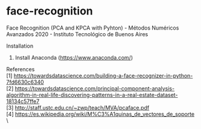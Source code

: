 # face-recognition
Face Recognition (PCA and KPCA with Pyhton) - Métodos Numéricos Avanzados 2020 - Instituto Tecnológico de Buenos Aires

Installation
1. Install Anaconda (https://www.anaconda.com/)

References\
[1] https://towardsdatascience.com/building-a-face-recognizer-in-python-7fd6630c6340 \
[2] https://towardsdatascience.com/principal-component-analysis-algorithm-in-real-life-discovering-patterns-in-a-real-estate-dataset-18134c57ffe7 \
[3] http://staff.ustc.edu.cn/~zwp/teach/MVA/pcaface.pdf \
[4] https://es.wikipedia.org/wiki/M%C3%A1quinas_de_vectores_de_soporte \